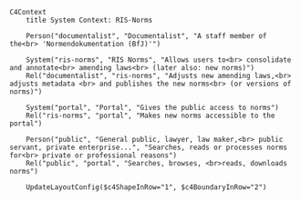 <!-- 

    Available Macros on the System Context level
    (cf. https://github.com/plantuml-stdlib/C4-PlantUML/blob/master/README.md#system-context--system-landscape-diagrams)

    Person(alias, label, ?descr, ?sprite, ?tags, ?link, ?type)
    Person_Ext(alias, label, ?descr, ?sprite, ?tags, ?link, ?type)
    System(alias, label, ?descr, ?sprite, ?tags, ?link, ?type, ?baseShape)
    SystemDb(alias, label, ?descr, ?sprite, ?tags, ?link, ?type)
    SystemQueue(alias, label, ?descr, ?sprite, ?tags, ?link, ?type)
    System_Ext(alias, label, ?descr, ?sprite, ?tags, ?link, ?type, ?baseShape)
    SystemDb_Ext(alias, label, ?descr, ?sprite, ?tags, ?link, ?type)
    SystemQueue_Ext(alias, label, ?descr, ?sprite, ?tags, ?link, ?type)
    Boundary(alias, label, ?type, ?tags, ?link)
    Enterprise_Boundary(alias, label, ?tags, ?link)
    System_Boundary(alias, label, ?tags, ?link) -->

```mermaid
C4Context
    title System Context: RIS-Norms

    Person("documentalist", "Documentalist", "A staff member of the<br> 'Normendokumentation (BfJ)'")

    System("ris-norms", "RIS Norms", "Allows users to<br> consolidate and annotate<br> amending laws<br> (later also: new norms)")
    Rel("documentalist", "ris-norms", "Adjusts new amending laws,<br> adjusts metadata <br> and publishes the new norms<br> (or versions of norms)")

    System("portal", "Portal", "Gives the public access to norms")
    Rel("ris-norms", "portal", "Makes new norms accessible to the portal")

    Person("public", "General public, lawyer, law maker,<br> public servant, private enterprise...", "Searches, reads or processes norms for<br> private or professional reasons")
    Rel("public", "portal", "Searches, browses, <br>reads, downloads norms")

    UpdateLayoutConfig($c4ShapeInRow="1", $c4BoundaryInRow="2")

```